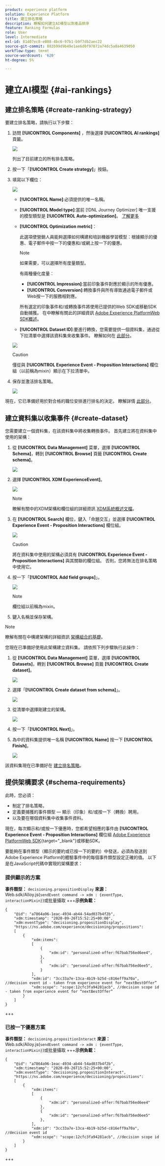 ```yaml
---
product: experience platform
solution: Experience Platform
title: 建立排名策略
description: 瞭解如何建立AI模型以對產品排序
feature: Ranking Formulas
role: User
level: Intermediate
exl-id: 81d07ec8-e808-4bc6-97b1-b9f7db2aec22
source-git-commit: 882b99d9b49e1ae6d0f97872a74dc5a8a4639050
workflow-type: tm+mt
source-wordcount: '620'
ht-degree: 5%

---
```


# 建立AI模型 {#ai-rankings}

## 建立排名策略 {#create-ranking-strategy}

要建立排名策略，請執行以下步驟：

1. 訪問 **[!UICONTROL Components]** ，然後選擇 **[!UICONTROL AI rankings]** 頁籤。

   ![](../assets/ai-ranking-list.png)

   列出了目前建立的所有排名策略。

1. 按一下「**[!UICONTROL Create strategy]**」按鈕。

1. 填寫以下欄位：

   ![](../assets/ai-ranking-fields.png)

   * **[!UICONTROL Name]**:必須提供的唯一名稱。

   * **[!UICONTROL Model type]**:當前 [!DNL Journey Optimizer] 唯一支援的模型類型是 **[!UICONTROL Auto-optimization]**。 [了解更多](ai-ranking.md#auto-optimization)

   * **[!UICONTROL Optimization metric]**：

      此選項使營銷人員能夠選擇如何構建和培訓機器學習模型：根據顯示的優惠、電子郵件中按一下的優惠和/或網上按一下的優惠。

      >[!NOTE]
      >
      >如果需要，可以選擇所有度量類型。

      有兩種優化度量：
      * **[!UICONTROL Impression]**:當前印象事件對應於顯示的所有優惠。
      * **[!UICONTROL Conversion]**:轉換事件與所有導致通過電子郵件或Web按一下的服務相對應。

      所有選定的印象事件和/或轉換事件將使用已提供的Web SDK或移動SDK自動捕獲。 在中瞭解有關此的詳細資訊 [Adobe Experience PlatformWeb SDK概述](https://experienceleague.adobe.com/docs/experience-platform/edge/home.html?lang=zh-Hant)。

   * **[!UICONTROL Dataset ID]**:要進行轉換，您需要提供一個資料集，通過從下拉清單中選擇該資料集來收集事件。 瞭解如何在 [此部分](#create-dataset)。 <!--This dataset needs to be associated with a schema that must have the **[!UICONTROL Proposition Interactions]** field group (previously known as mixin) associated with it.-->

   ![](../assets/ai-ranking-dataset-id.png)

   >[!CAUTION]
   >
   >僅從與 **[!UICONTROL Experience Event - Proposition Interactions]** 欄位組（以前稱為mixin）顯示在下拉清單中。

1. 保存並激活排名策略。

   ![](../assets/ai-ranking-save-activate.png)

現在，它已準備好用於對合格的職位安排進行排名的決定。 瞭解詳情 [此部分](../offer-activities/configure-offer-selection.md#use-ranking-strategy)。<!--TBC?-->

## 建立資料集以收集事件 {#create-dataset}

您需要建立一個資料集，在該資料集中將收集轉換事件。 首先建立將在資料集中使用的架構：

1. 從 **[!UICONTROL Data Management]** 菜單，選擇 **[!UICONTROL Schema]**，轉到 **[!UICONTROL Browse]** 頁籤 **[!UICONTROL Create schema]**。

   ![](../assets/ai-ranking-create-schema.png)

1. 選擇 **[!UICONTROL XDM ExperienceEvent]**。

   ![](../assets/ai-ranking-xdm-event.png)

   >[!NOTE]
   >
   >    瞭解有關中的XDM架構和欄位組的詳細資訊 [XDM系統概述文檔](https://experienceleague.adobe.com/docs/experience-platform/xdm/home.html?lang=zh-Hant)。


1. 在 **[!UICONTROL Search]** 欄位，鍵入「命題交互」並選擇 **[!UICONTROL Experience Event - Proposition Interactions]** 欄位組。

   ![](../assets/ai-ranking-proposition-interactions.png)

   >[!CAUTION]
   >
   >    將在資料集中使用的架構必須具有 **[!UICONTROL Experience Event - Proposition Interactions]** 與其關聯的欄位組。 否則，您將無法在排名策略中使用它。

1. 按一下「**[!UICONTROL Add field groups]**」。

   ![](../assets/ai-ranking-add-field-group.png)

   >[!NOTE]
   >欄位組以前稱為mixin。

1. 鍵入名稱並保存架構。<!--How do you edit the fields in this new schema? Examples?-->

>[!NOTE]
>
>    瞭解有關在中構建架構的詳細資訊 [架構組合的基礎](https://experienceleague.adobe.com/docs/experience-platform/xdm/schema/composition.html?lang=en#understanding-schemas)。

您現在已準備好使用此架構建立資料集。 請依照下列步驟執行此操作：

1. 從 **[!UICONTROL Data Management]** 菜單，選擇 **[!UICONTROL Datasets]**，轉到 **[!UICONTROL Browse]** 頁籤 **[!UICONTROL Create dataset]**。

   ![](../assets/ai-ranking-create-dataset.png)

1. 選擇「**[!UICONTROL Create dataset from schema]**」。

   ![](../assets/ai-ranking-create-dataset-from-schema.png)

1. 從清單中選擇剛建立的架構。

   ![](../assets/ai-ranking-dataset-select-schema.png)

1. 按一下「**[!UICONTROL Next]**」。

1. 為中的資料集提供唯一名稱 **[!UICONTROL Name]** 按一下 **[!UICONTROL Finish]**。

   ![](../assets/ai-ranking-dataset-name.png)

該資料集現在已準備好在 [建立排名策略](#create-ranking-strategy)。

## 提供架構要求 {#schema-requirements}

此時，您必須：

* 制定了排名策略，
* 定義要捕獲的事件類型 — 顯示（印象）和/或按一下（轉換）聘用，
* 以及要在哪個資料集中收集事件資料。

現在，每次顯示和/或按一下優惠時，您都希望相應的事件由 **[!UICONTROL Experience Event - Proposition Interactions]** 欄位組 [Adobe Experience PlatformWeb SDK](https://experienceleague.adobe.com/docs/experience-platform/edge/web-sdk-faq.html#what-is-adobe-experience-platform-web-sdk%3F){target=&quot;_blank&quot;}或移動SDK。

要能夠在事件類型（顯示的要約或已按一下的要約）中發送，必須為發送到Adobe Experience Platform的體驗事件中的每個事件類型設定正確的值。 以下是在JavaScript代碼中實現的架構要求：

### 提供顯示的方案

**事件類型：** `decisioning.propositionDisplay`
**來源：** Web.sdk/Alloy.js(`sendEvent command -> xdm : {eventType, interactionMixin}`)或批量攝取
+++**示例負載：**

```
{
    "@id": "a7864a96-1eac-4934-ab44-54ad037b4f2b",
    "xdm:timestamp": "2020-09-26T15:52:25+00:00",
    "xdm:eventType": "decisioning.propositionDisplay",
    "https://ns.adobe.com/experience/decisioning/propositions":
    [
        {
            "xdm:items":
            [
                {
                    "xdm:id": "personalized-offer:f67bab756ed6ee4",
                },
                {
                    "xdm:id": "personalized-offer:f67bab756ed6ee5",
                }
            ],
            "xdm:id": "3cc33a7e-13ca-4b19-b25d-c816eff9a70a", //decision event id - taken from experience event for “nextBestOffer”
            "xdm:scope": "scope:12cfc3fa94281acb", //decision scope id - taken from experience event for “nextBestOffer”
        }
    ]
}
```

+++

### 已按一下優惠方案

**事件類型：** `decisioning.propositionInteract`
**來源：** Web.sdk/Alloy.js(`sendEvent command -> xdm : {eventType, interactionMixin}`)或批量攝取
+++**示例負載：**

```
{
    "@id": "a7864a96-1eac-4934-ab44-54ad037b4f2b",
    "xdm:timestamp": "2020-09-26T15:52:25+00:00",
    "xdm:eventType": "decisioning.propositionInteract",
    "https://ns.adobe.com/experience/decisioning/propositions":
    [
        {
            "xdm:items":
            [
                {
                    "xdm:id": "personalized-offer:f67bab756ed6ee4"
                },
                {
                    "xdm:id": "personalized-offer:f67bab756ed6ee5"
                },
            ],
            "xdm:id": "3cc33a7e-13ca-4b19-b25d-c816eff9a70a", //decision event id
            "xdm:scope": "scope:12cfc3fa94281acb", //decision scope id
        }
    ]
}
```

+++

<!--
## Using a ranking strategy {#using-ranking}

To use the ranking strategy you created above, follow the steps below:

Once a ranking strategy has been created, you can assign it to a placement in a decision. For more on this, see [Configure offers selection in decisions](../offer-activities/configure-offer-selection.md).

1. Create a decision.
1. Add a placement.
1. Add a collection.
1. Choose to rank offers by AI ranking (select it from the drop-down list).
1. Click Add ranking.
1. Select the ranking strategy that you created. All the details of the ranking strategy are displayed.
1. Click Next to confirm.
1. Save your decision.

It is now ready to be used in a decision to rank eligible offers for a placement (see [Configure offers selection in decisions](../offer-activities/configure-offer-selection.md)).
-->

